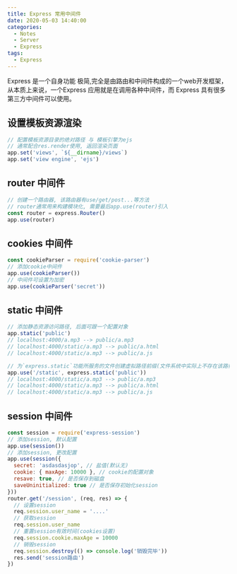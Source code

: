 ```yaml
---
title: Express 常用中间件
date: 2020-05-03 14:40:00
categories:
  - Notes
  - Server
  - Express
tags: 
  - Express
---
```


Express 是一个自身功能 极简,完全是由路由和中间件构成的一个web开发框架，从本质上来说，一个Express 应用就是在调用各种中间件，而 Express 具有很多第三方中间件可以使用。

<!-- more -->

## 设置模板资源渲染

~~~js
// 配置模板资源目录的绝对路径 与 模板引擎为ejs
// 通常配合res.render使用, 返回渲染页面
app.set('views', `${__dirname}/views`)
app.set('view engine', 'ejs')
~~~

## router 中间件

~~~js
// 创建一个路由器, 该路由器有use/get/post...等方法
// router通常用来构建模块化, 需要最后app.use(router)引入
const router = express.Router()
app.use(router)
~~~

## cookies 中间件

~~~js
const cookieParser = require('cookie-parser')
// 添加cookie中间件
app.use(cookieParser())
// 中间件可设置为加密
app.use(cookieParser('secret'))
~~~

## static 中间件

~~~js
// 添加静态资源访问路径, 后面可跟一个配置对象
app.static('public')
// localhost:4000/a.mp3 --> public/a.mp3
// localhost:4000/static/a.mp3 --> public/a.html
// localhost:4000/static/a.mp3 --> public/a.js

// 为`express.static`功能所服务的文件创建虚拟路径前缀(文件系统中实际上不存在该路径)
app.use('/static', express.static('public'))
// localhost:4000/static/a.mp3 --> public/a.mp3
// localhost:4000/static/a.mp3 --> public/a.html
// localhost:4000/static/a.mp3 --> public/a.js
~~~

## session 中间件

~~~js
const session = require('express-session')
// 添加session, 默认配置
app.use(session())
// 添加session, 更改配置
app.use(session({
  secret: 'asdasdasjop', // 盐值(默认无)
  cookie: { maxAge: 10000 }, // cookie的配置对象
  resave: true, // 是否保存到磁盘
  saveUninitialized: true // 是否保存初始化session
}))
router.get('/session', (req, res) => {
  // 设置session
  req.session.user_name = '....'
  // 获取session
  req.session.user_name
  // 重置session有效时间(cookies设置)
  req.session.cookie.maxAge = 10000
  // 销毁session
  req.session.destroy(() => console.log('销毁完毕'))
  res.send('session路由')
})
~~~
